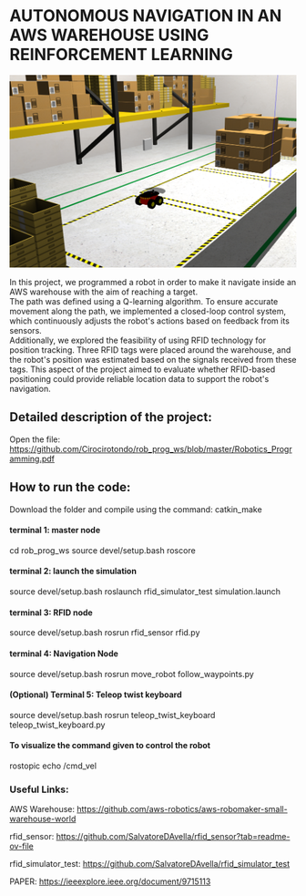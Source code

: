 AUTONOMOUS NAVIGATION IN AN AWS WAREHOUSE USING REINFORCEMENT LEARNING
==============

![alt text](https://github.com/Cirocirotondo/rob_prog_ws/blob/master/robot.png)

In this project, we programmed a robot in order to make it navigate inside an AWS warehouse with the aim of reaching a target.  
The path was defined using a Q-learning algorithm. To ensure accurate movement along the path, we implemented a closed-loop control system, which continuously adjusts the robot's actions based on feedback from its sensors.  
Additionally, we explored the feasibility of using RFID technology for position tracking. Three RFID tags were placed around the warehouse, and the robot's position was estimated based on the signals received from these tags. This aspect of the project aimed to evaluate whether RFID-based positioning could provide reliable location data to support the robot's navigation.  

## Detailed description of the project:
Open the file: https://github.com/Cirocirotondo/rob_prog_ws/blob/master/Robotics_Programming.pdf


## How to run the code:
Download the folder and compile using the command: 
catkin_make


#### terminal 1: master node
cd rob_prog_ws
source devel/setup.bash
roscore

#### terminal 2: launch the simulation
source devel/setup.bash
roslaunch rfid_simulator_test simulation.launch

#### terminal 3: RFID node
source devel/setup.bash
rosrun rfid_sensor rfid.py

#### terminal 4: Navigation Node
source devel/setup.bash
rosrun move_robot follow_waypoints.py

#### (Optional) Terminal 5: Teleop twist keyboard
source devel/setup.bash
rosrun teleop_twist_keyboard teleop_twist_keyboard.py


#### To visualize the command given to control the robot
rostopic echo /cmd_vel


### Useful Links:

AWS Warehouse: 
https://github.com/aws-robotics/aws-robomaker-small-warehouse-world

rfid_sensor:
https://github.com/SalvatoreDAvella/rfid_sensor?tab=readme-ov-file

rfid_simulator_test:
https://github.com/SalvatoreDAvella/rfid_simulator_test

PAPER:
https://ieeexplore.ieee.org/document/9715113



